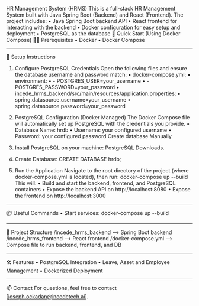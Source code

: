 HR Management System (HRMS)
This is a full-stack HR Management System built with Java Spring Boot (Backend) and React (Frontend). The project includes:
•	Java Spring Boot backend API
•	React frontend for interacting with the backend
•	Docker configuration for easy setup and deployment
•	PostgreSQL as the database
🚀 Quick Start (Using Docker Compose)
🧑‍💻 Prerequisites
•	Docker
•	Docker Compose
________________________________________
🔧 Setup Instructions
1. Configure PostgreSQL Credentials
Open the following files and ensure the database username and password match:
•	docker-compose.yml:
•	environment:
•	  - POSTGRES_USER=your_username
•	  - POSTGRES_PASSWORD=your_password
•	incede_hrms_backend/src/main/resources/application.properties:
•	spring.datasource.username=your_username
•	spring.datasource.password=your_password


2. PostgreSQL Configuration (Docker Managed)
The Docker Compose file will automatically set up PostgreSQL with the credentials you provide.
•	Database Name: hrdb
•	Username: your configured username
•	Password: your configured password
Create database Manually 
1.	Install PostgreSQL on your machine: PostgreSQL Downloads.
2.	Create Database:
CREATE DATABASE hrdb;


4. Run the Application
Navigate to the root directory of the project (where docker-compose.yml is located), then run:
docker-compose up --build
This will:
•	Build and start the backend, frontend, and PostgreSQL containers
•	Expose the backend API on http://localhost:8080
•	Expose the frontend on http://localhost:3000
________________________________________
📦 Useful Commands
•	Start services: docker-compose up --build
________________________________________
🧱 Project Structure
/incede_hrms_backend     --> Spring Boot backend
/incede_hrms_frontend    --> React frontend
/docker-compose.yml      --> Compose file to run backend, frontend, and DB
________________________________________
🛠️ Features
•	PostgreSQL Integration
•	Leave, Asset and Employee Management
•	Dockerized Deployment
________________________________________
📫 Contact
For questions, feel free to contact [joseph.ockadan@incedetech.ai].

